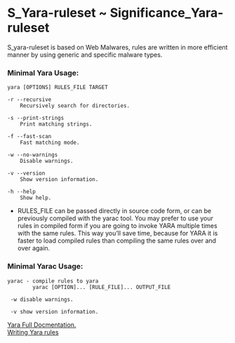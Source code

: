 # S_Yara-ruleset ~ Significance_Yara-ruleset

S_yara-ruleset is based on Web Malwares, rules are written in more efficient manner by using generic and specific malware types.

### Minimal Yara Usage:
 ```
yara [OPTIONS] RULES_FILE TARGET

 -r --recursive  
     Recursively search for directories.

 -s --print-strings  
     Print matching strings.

 -f --fast-scan  
     Fast matching mode.

 -w --no-warnings  
     Disable warnings.

 -v --version  
 	 Show version information.

 -h --help  
     Show help.

```
- RULES_FILE can be passed directly in source code form, or can be previously compiled with the yarac tool. You may prefer to use your rules in compiled form if you are going to invoke YARA multiple times with the same rules. This way you’ll save time, because for YARA it is faster to load compiled rules than compiling the same rules over and over again.

### Minimal Yarac Usage:
```
yarac - compile rules to yara
        yarac [OPTION]... [RULE_FILE]... OUTPUT_FILE
        
 -w disable warnings.

 -v show version information.
```
[Yara Full Docmentation.](https://yara.readthedocs.io/en/v3.8.1/)  
[Writing Yara rules](https://yara.readthedocs.io/en/v3.8.1/writingrules.html)  


